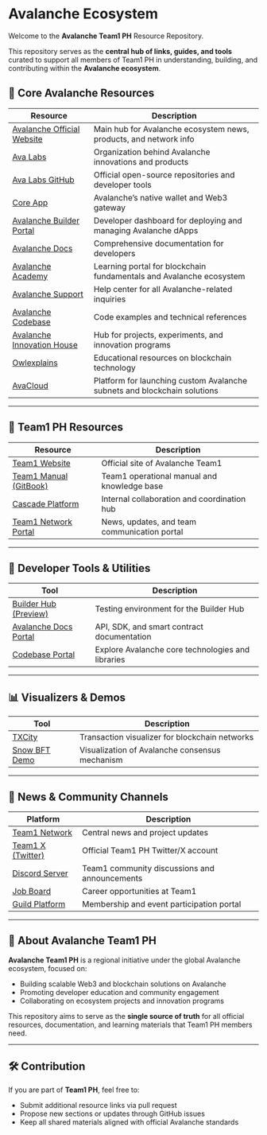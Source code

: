 # Avalanche Ecosystem

Welcome to the **Avalanche Team1 PH** Resource Repository.

This repository serves as the **central hub of links, guides, and tools** curated to support all members of Team1 PH in understanding, building, and contributing within the **Avalanche ecosystem**.

## 🧭 Core Avalanche Resources

| Resource | Description |
|-----------|--------------|
| [Avalanche Official Website](https://www.avax.network) | Main hub for Avalanche ecosystem news, products, and network info |
| [Ava Labs](https://www.avalabs.org) | Organization behind Avalanche innovations and products |
| [Ava Labs GitHub](https://github.com/ava-labs) | Official open-source repositories and developer tools |
| [Core App](https://core.app) | Avalanche’s native wallet and Web3 gateway |
| [Avalanche Builder Portal](https://build.avax.network) | Developer dashboard for deploying and managing Avalanche dApps |
| [Avalanche Docs](https://docs.avax.network) | Comprehensive documentation for developers |
| [Avalanche Academy](https://academy.avax.network) | Learning portal for blockchain fundamentals and Avalanche ecosystem |
| [Avalanche Support](https://support.avax.network/en) | Help center for all Avalanche-related inquiries |
| [Avalanche Codebase](https://codebase.avax.network) | Code examples and technical references |
| [Avalanche Innovation House](https://innovationhouse.avax.network) | Hub for projects, experiments, and innovation programs |
| [Owlexplains](https://www.owlexplains.com/en) | Educational resources on blockchain technology |
| [AvaCloud](https://www.avacloud.io) | Platform for launching custom Avalanche subnets and blockchain solutions |

---

## 🧩 Team1 PH Resources

| Resource | Description |
|-----------|-------------|
| [Team1 Website](http://team1.site) | Official site of Avalanche Team1 |
| [Team1 Manual (GitBook)](https://aadao.gitbook.io/avalanche-team1-manual) | Team1 operational manual and knowledge base |
| [Cascade Platform](https://cascade.team1.network) | Internal collaboration and coordination hub |
| [Team1 Network Portal](https://www.team1.network) | News, updates, and team communication portal |

---

## 🧠 Developer Tools & Utilities

| Tool | Description |
|------|--------------|
| [Builder Hub (Preview)](https://builder-hub-git-separate-metajson-and-team1-testing-ava-labs.vercel.app) | Testing environment for the Builder Hub |
| [Avalanche Docs Portal](https://docs.avax.network) | API, SDK, and smart contract documentation |
| [Codebase Portal](https://codebase.avax.network) | Explore Avalanche core technologies and libraries |

---

## 📊 Visualizers & Demos

| Tool | Description |
|------|--------------|
| [TXCity](https://txcity.io/v/eth-btc) | Transaction visualizer for blockchain networks |
| [Snow BFT Demo](https://tedyin.com/archive/snow-bft-demo/#/snow) | Visualization of Avalanche consensus mechanism |

---

## 📰 News & Community Channels

| Platform | Description |
|-----------|--------------|
| [Team1 Network](https://www.team1.network) | Central news and project updates |
| [Team1 X (Twitter)](https://x.com/AvaxTeam1) | Official Team1 PH Twitter/X account |
| [Discord Server](https://discord.gg/team1) | Team1 community discussions and announcements |
| [Job Board](https://job-boards.greenhouse.io/Team1) | Career opportunities at Team1 |
| [Guild Platform](https://era.guild.xyz/avaxteam1) | Membership and event participation portal |

---

## 🧩 About Avalanche Team1 PH

**Avalanche Team1 PH** is a regional initiative under the global Avalanche ecosystem, focused on:
- Building scalable Web3 and blockchain solutions on Avalanche  
- Promoting developer education and community engagement  
- Collaborating on ecosystem projects and innovation programs  

This repository aims to serve as the **single source of truth** for all official resources, documentation, and learning materials that Team1 PH members need.

---

## 🛠️ Contribution

If you are part of **Team1 PH**, feel free to:
- Submit additional resource links via pull request  
- Propose new sections or updates through GitHub issues  
- Keep all shared materials aligned with official Avalanche standards
